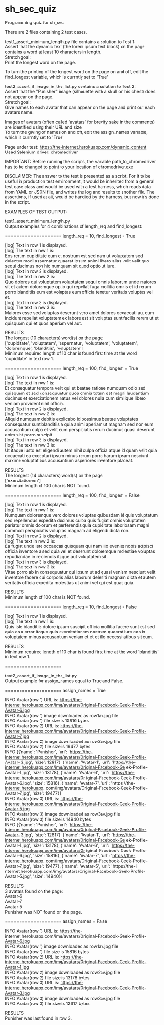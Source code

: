 # sh_sec_quiz
Programming quiz for sh_sec

There are 2 files containing 2 test cases.

test1_assert_minimum_length.py file contains a solution to Test 1:<br>
  Assert that the dynamic text (the lorem ipsum text block) on the page contains a word at least 10 characters in length.<br>
  Stretch goal:<br>
    Print the longest word on the page.

  To turn the printing of the longest word on the page on and off, edit the find_longest variable, which is currntly set to 'True'

test2_assert_if_image_in_the_list.py contains a solution to Test 2:<br> 
  Assert that the "Punisher" image (silhouette with a skull on his chest) does not appear on the page.<br>
  Stretch goal:<br>
    Give names to each avatar that can appear on the page and print out each avatars name.<br>

  Images of avatars (often called 'avatars' for brevity sake in the comments) are identified using their URL and size.<br>
  To turn the giving of names on and off, edit the assign_names variable, which is currntly set to 'True'
    
Page under test: https://the-internet.herokuapp.com/dynamic_content<br>
Used Selenium driver: chromedriver

IMPORTANT: Before running the scripts, the variable path_to_chromedriver has to be changed to point to your location of chromedriver.exe

DISCLAIMER: The answer to the test is presented as a script. For it to be useful in production test environment, it would be inherited from a general test case class and would be used with a test harness, which reads data from YAML or JSON file, and writes the log and results to another file. The assertions, if used at all, would be handled by the harness, but now it’s done in the script.

EXAMPLES OF TEST OUTPUT:

test1_assert_minimum_length.py<br>
Output examples for 4 combinations of length_req and find_longest:

====================
length_req = 10,
find_longest = True

[log] Text in row 1 is displayed.<br>
[log] The text in row 1 is:<br>
Eos rerum cupiditate eum et nostrum est sed nam ut voluptatem sed delectus modi aspernatur quaerat ipsum animi libero alias velit velit quo sequi ducimus non hic numquam sit quod optio ut iure.<br>
[log] Text in row 2 is displayed.<br>
[log] The text in row 2 is:<br>
Quo dolores qui voluptatem voluptatem sequi omnis laborum unde maiores sit et autem doloremque optio qui repellat fuga mollitia omnis et id rerum porro blanditiis eum est voluptas eum officia tenetur veritatis voluptas vel et.<br>
[log] Text in row 3 is displayed.<br>
[log] The text in row 3 is:<br>
Maiores esse sed voluptas deserunt vero amet dolores occaecati aut eum incidunt repellat voluptatem ex labore est sit voluptas sunt facilis rerum ut et quisquam qui et quos aperiam vel aut.

RESULTS<br>
The longest (10 characters) word(s) on the page:<br>
['cupiditate', 'voluptatem', 'aspernatur', 'voluptatem', 'voluptatem', 'doloremque', 'blanditiis', 'voluptatem']<br>
Minimum required length of 10 char is found first time at the word 'cupiditate' in text row 1.

====================
length_req = 100,
find_longest = True

[log] Text in row 1 is displayed.<br>
[log] The text in row 1 is:<br>
Et consequatur tempora velit qui et beatae ratione numquam odio sed quisquam et sed consequuntur quos omnis totam est magni laudantium ducimus et exercitationem natus vel dolores nulla cum similique libero veniam provident nihil officia.<br>
[log] Text in row 2 is displayed.<br>
[log] The text in row 2 is:<br>
Aliquid numquam debitis explicabo id possimus beatae voluptates consequatur sunt blanditiis a quia animi aperiam ut magnam sed non eum accusantium culpa et velit eum perspiciatis rerum ducimus quasi deserunt enim sint porro suscipit.<br>
[log] Text in row 3 is displayed.<br>
[log] The text in row 3 is:<br>
Ut itaque iusto est eligendi autem nihil culpa officia atque id quam velit quia occaecati ea excepturi ipsum minus rerum porro harum ipsam nesciunt maxime voluptatibus accusantium asperiores inventore placeat.

RESULTS<br>
The longest (14 characters) word(s) on the page:<br>
['exercitationem']<br>
Minimum length of 100 char is NOT found.

====================
length_req = 100,
find_longest = False

[log] Text in row 1 is displayed.<br>
[log] The text in row 1 is:<br>
Numquam doloremque vero dolores voluptas quibusdam id quis voluptatum sed repellendus expedita ducimus culpa quis fugiat omnis voluptatem pariatur omnis dolorum et perferendis quia cupiditate laboriosam magni commodi perspiciatis voluptas magnam ad eligendi dicta non.<br>
[log] Text in row 2 is displayed.<br>
[log] The text in row 2 is:<br>
Ea fugiat unde iste occaecati quisquam qui nam illo eveniet nobis adipisci officia inventore a sed quia vel et deserunt doloremque molestiae voluptas repudiandae in reiciendis itaque aut voluptatem sit.<br>
[log] Text in row 3 is displayed.<br>
[log] The text in row 3 is:<br>
Vitae porro ab in consequuntur qui ipsum ut ad quasi veniam nesciunt velit inventore facere qui corporis alias laborum deleniti magnam dicta et autem veritatis officia expedita molestias ut animi vel qui est quas quia.

RESULTS<br>
Minimum length of 100 char is NOT found.

====================
length_req = 10,
find_longest = False

[log] Text in row 1 is displayed.<br>
[log] The text in row 1 is:<br>
Quis iste blanditiis dolore ipsum suscipit officia mollitia facere sunt est sed quia ea a error itaque quia exercitationem nostrum quaerat iure eos in voluptatem minus accusantium veniam et et et illo necessitatibus sit cum.

RESULTS<br>
Minimum required length of 10 char is found first time at the word 'blanditiis' in text row 1.

====================

test2_assert_if_image_in_the_list.py<br>
Output example for assign_names equal to True and False.

====================
assign_names = True

INFO:Avatar(row 1) URL is: https://the-internet.herokuapp.com/img/avatars/Original-Facebook-Geek-Profile-Avatar-6.jpg<br>
INFO:Avatar(row 1) image downloaded as row1av.jpg file<br>
INFO:Avatar(row 1) file size is 15816 bytes<br>
INFO:Avatar(row 2) URL is: https://the-internet.herokuapp.com/img/avatars/Original-Facebook-Geek-Profile-Avatar-7.jpg<br>
INFO:Avatar(row 2) image downloaded as row2av.jpg file<br>
INFO:Avatar(row 2) file size is 19477 bytes<br>
INFO:[{'name': 'Punisher', 'url': 'https://the-internet.herokuapp.com/img/avatars/Original-Facebook-Geek-Profile-Avatar-
3.jpg', 'size': 12817}, {'name': 'Avatar-1', 'url': 'https://the-internet.herokuapp.com/img/avatars/Original-Facebook-Ge
ek-Profile-Avatar-1.jpg', 'size': 13178}, {'name': 'Avatar-6', 'url': 'https://the-internet.herokuapp.com/img/avatars/Or
iginal-Facebook-Geek-Profile-Avatar-6.jpg', 'size': 15816}, {'name': 'Avatar-7', 'url': 'https://the-internet.herokuapp.
com/img/avatars/Original-Facebook-Geek-Profile-Avatar-7.jpg', 'size': 19477}]<br>
INFO:Avatar(row 3) URL is: https://the-internet.herokuapp.com/img/avatars/Original-Facebook-Geek-Profile-Avatar-5.jpg<br>
INFO:Avatar(row 3) image downloaded as row3av.jpg file<br>
INFO:Avatar(row 3) file size is 14940 bytes<br>
INFO:[{'name': 'Punisher', 'url': 'https://the-internet.herokuapp.com/img/avatars/Original-Facebook-Geek-Profile-Avatar-
3.jpg', 'size': 12817}, {'name': 'Avatar-1', 'url': 'https://the-internet.herokuapp.com/img/avatars/Original-Facebook-Ge
ek-Profile-Avatar-1.jpg', 'size': 13178}, {'name': 'Avatar-6', 'url': 'https://the-internet.herokuapp.com/img/avatars/Or
iginal-Facebook-Geek-Profile-Avatar-6.jpg', 'size': 15816}, {'name': 'Avatar-7', 'url': 'https://the-internet.herokuapp.
com/img/avatars/Original-Facebook-Geek-Profile-Avatar-7.jpg', 'size': 19477}, {'name': 'Avatar-5', 'url': 'https://the-i
nternet.herokuapp.com/img/avatars/Original-Facebook-Geek-Profile-Avatar-5.jpg', 'size': 14940}]<br>

RESULTS<br>
3 avatars found on the page:<br>
Avatar-6<br>
Avatar-7<br>
Avatar-5<br>
Punisher was NOT found on the page.<br>

====================
assign_names = False

INFO:Avatar(row 1) URL is: https://the-internet.herokuapp.com/img/avatars/Original-Facebook-Geek-Profile-Avatar-6.jpg<br>
INFO:Avatar(row 1) image downloaded as row1av.jpg file<br>
INFO:Avatar(row 1) file size is 15816 bytes<br>
INFO:Avatar(row 2) URL is: https://the-internet.herokuapp.com/img/avatars/Original-Facebook-Geek-Profile-Avatar-1.jpg<br>
INFO:Avatar(row 2) image downloaded as row2av.jpg file<br>
INFO:Avatar(row 2) file size is 13178 bytes<br>
INFO:Avatar(row 3) URL is: https://the-internet.herokuapp.com/img/avatars/Original-Facebook-Geek-Profile-Avatar-3.jpg<br>
INFO:Avatar(row 3) image downloaded as row3av.jpg file<br>
INFO:Avatar(row 3) file size is 12817 bytes<br>

RESULTS<br>
Punisher was last found in row 3.
